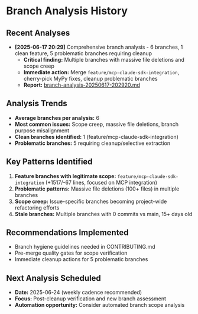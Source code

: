 # Branch Analysis History

## Recent Analyses
- **[2025-06-17 20:29]** Comprehensive branch analysis - 6 branches, 1 clean feature, 5 problematic branches requiring cleanup
  - **Critical finding:** Multiple branches with massive file deletions and scope creep
  - **Immediate action:** Merge `feature/mcp-claude-sdk-integration`, cherry-pick MyPy fixes, cleanup problematic branches
  - **Report:** [branch-analysis-20250617-202920.md](./branch-analysis-20250617-202920.md)

## Analysis Trends
- **Average branches per analysis:** 6
- **Most common issues:** Scope creep, massive file deletions, branch purpose misalignment
- **Clean branches identified:** 1 (feature/mcp-claude-sdk-integration)
- **Problematic branches:** 5 requiring cleanup/selective extraction

## Key Patterns Identified
1. **Feature branches with legitimate scope:** `feature/mcp-claude-sdk-integration` (+1517/-67 lines, focused on MCP integration)
2. **Problematic patterns:** Massive file deletions (100+ files) in multiple branches
3. **Scope creep:** Issue-specific branches becoming project-wide refactoring efforts
4. **Stale branches:** Multiple branches with 0 commits vs main, 15+ days old

## Recommendations Implemented
- Branch hygiene guidelines needed in CONTRIBUTING.md
- Pre-merge quality gates for scope verification
- Immediate cleanup actions for 5 problematic branches

## Next Analysis Scheduled
- **Date:** 2025-06-24 (weekly cadence recommended)
- **Focus:** Post-cleanup verification and new branch assessment
- **Automation opportunity:** Consider automated branch scope analysis